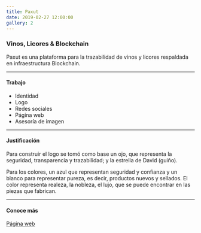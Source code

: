 ```yaml
---
title: Paxut
date: 2019-02-27 12:00:00
gallery: 2
---
```

### Vinos, Licores & Blockchain
<p class="lead">
	Paxut es una plataforma para la trazabilidad de vinos y licores respaldada en infraestructura Blockchain.
</p>

---

#### Trabajo
- Identidad
- Logo
- Redes sociales
- Página web
- Asesoría de imagen

---

#### Justificación
Para construir el logo se tomó como base un ojo, que representa la seguridad, transparencia y trazabilidad; y la estrella de David (guiño).

Para los colores, un azul que representan seguridad y confianza y un blanco para representar pureza, es decir, productos nuevos y sellados. El color representa realeza, la nobleza, el lujo, que se puede encontrar en las piezas que fabrican.

---

#### Conoce más
[Página web](http://paxut.com/)
